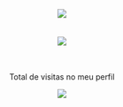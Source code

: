 <div align="center"> 
 <img align="center" src="./img/coffe.png"/>  
</div>

<br>

<br>

<div align="center"> 
 <a href="https://www.buymeacoffee.com/simeonejohnson">
      <img align="center" src="https://img.shields.io/badge/Buy%20Me%20a%20Coffee-ffdd00?style=for-the-badge&logo=buy-me-a-coffee&logoColor=black" />
  </a> 
</div>

<br>
<br>

<p align="center"> 
  Total de visitas no meu perfil  <br> 
 <p align="center"> 
   <img alingn="center" src="https://profile-counter.glitch.me/ivanasouzax/count.svg" />
 </p>
</p>
